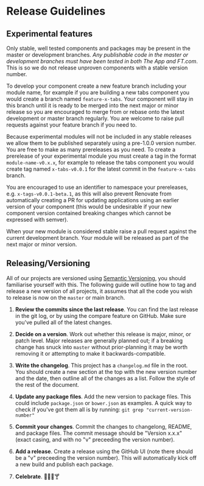 # Release Guidelines

## Experimental features

Only stable, well tested components and packages may be present in the master or development branches. _Any publishable code in the master or development branches must have been tested in both The App and FT.com_. This is so we do not release unproven components with a stable version number.

To develop your component create a new feature branch including your module name, for example if you are building a new tabs component you would create a branch named `feature-x-tabs`. Your component will stay in this branch until it is ready to be merged into the next major or minor release so you are encouraged to merge from or rebase onto the latest development or master branch regularly. You are welcome to raise pull requests against your feature branch if you need to.

Because experimental modules will not be included in any stable releases we allow them to be published separately using a pre-1.0.0 version number. You are free to make as many prereleases as you need. To create a prerelease of your experimental module you must create a tag in the format `module-name-v0.x.x`, for example to release the tabs component you would create tag named `x-tabs-v0.0.1` for the latest commit in the `feature-x-tabs` branch.

You are encouraged to use an identifier to namespace your prereleases, e.g. `x-tags-v0.0.1-beta.1`, as this will also prevent Renovate from automatically creating a PR for updating applications using an earlier version of your component (this would be undesirable if your new component version contained breaking changes which cannot be expressed with semver).

When your new module is considered stable raise a pull request against the current development branch. Your module will be released as part of the next major or minor version.


## Releasing/Versioning

All of our projects are versioned using [Semantic Versioning], you should familiarise yourself with this. The following guide will outline how to tag and release a new version of all projects, it assumes that all the code you wish to release is now on the `master` or main branch.

  1. **Review the commits since the last release**. You can find the last release in the git log, or by using the compare feature on GitHub. Make sure you've pulled all of the latest changes.

  2. **Decide on a version**. Work out whether this release is major, minor, or patch level. Major releases are generally planned out; if a breaking change has snuck into `master` without prior-planning it may be worth removing it or attempting to make it backwards-compatible.

  3. **Write the changelog**. This project has a `changelog.md` file in the root. You should create a new section at the top with the new version number and the date, then outline all of the changes as a list. Follow the style of the rest of the document.

  4. **Update any package files**. Add the new version to package files. This could include `package.json` or `bower.json` as examples. A quick way to check if you've got them all is by running: `git grep "current-version-number"`

  5. **Commit your changes**. Commit the changes to changelong, README, and package files. The commit message should be "Version x.x.x" (exact casing, and with no "v" preceeding the version number).

  6. **Add a release**. Create a release using the GitHub UI (note there should be a "v" preceeding the version number). This will automatically kick off a new build and publish each package.

  7. **Celebrate**. :tada::beer::cake::cocktail:

[semantic versioning]: http://semver.org/
